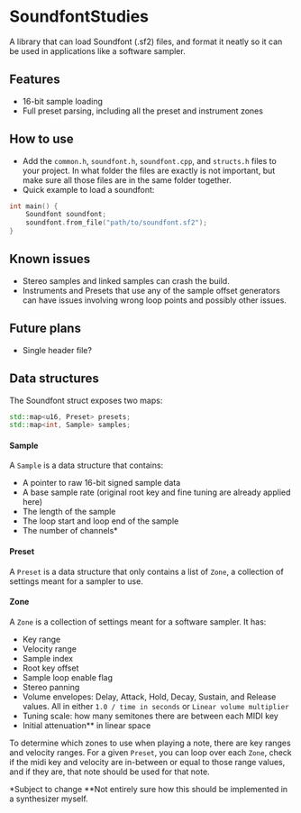 
# SoundfontStudies
 A library that can load Soundfont (.sf2) files, and format it neatly so it can be used in applications like a software sampler.
## Features
- 16-bit sample loading
- Full preset parsing, including all the preset and instrument zones
## How to use
- Add the `common.h`, `soundfont.h`, `soundfont.cpp`, and `structs.h` files to your project. In what folder the files are exactly is not important, but make sure all those files are in the same folder together.
- Quick example to load a soundfont:
```c++
int main() {
	Soundfont soundfont;
	soundfont.from_file("path/to/soundfont.sf2");
}
```
## Known issues
- Stereo samples and linked samples can crash the build.
- Instruments and Presets that use any of the sample offset generators can have issues involving wrong loop points and possibly other issues.
## Future plans
- Single header file?

## Data structures
The Soundfont struct exposes two maps:
```c++
std::map<u16, Preset> presets;
std::map<int, Sample> samples;
```

#### Sample
A `Sample` is a data structure that contains:

- A pointer to raw 16-bit signed sample data
- A base sample rate (original root key and fine tuning are already applied here)
- The length of the sample
- The loop start and loop end of the sample
- The number of channels*
#### Preset
A `Preset` is a data structure that only contains a list of `Zone`, a collection of settings meant for a sampler to use.

#### Zone
A `Zone` is a collection of settings meant for a software sampler. It has:

- Key range
- Velocity range
- Sample index
- Root key offset
- Sample loop enable flag
- Stereo panning
- Volume envelopes: Delay, Attack, Hold, Decay, Sustain, and Release values. All in either `1.0 / time in seconds` or `Linear volume multiplier`
- Tuning scale: how many semitones there are between each MIDI key
- Initial attenuation** in linear space

To determine which zones to use when playing a note, there are key ranges and velocity ranges. For a given `Preset`, you can loop over each `Zone`, check if the midi key and velocity are in-between or equal to those range values, and if they are, that note should be used for that note.

*Subject to change
**Not entirely sure how this should be implemented in a synthesizer myself.
